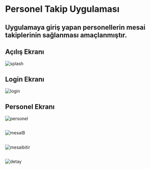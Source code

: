# Personel Takip Uygulaması

## Uygulamaya giriş yapan personellerin  mesai takiplerinin sağlanması amaçlanmıştır.

## Açılış Ekranı
![splash](https://i.hizliresim.com/pakmzsa.png)

## Login Ekranı
![login](https://i.hizliresim.com/9w7nk48.png)

## Personel Ekranı
![personel](https://i.hizliresim.com/eztmtl4.png)
##
![mesaiB](https://i.hizliresim.com/ab23gi0.png)
##
![mesaibitir](https://i.hizliresim.com/tlmh888.png)
##
![detay](https://i.hizliresim.com/ixahcp8.png)






